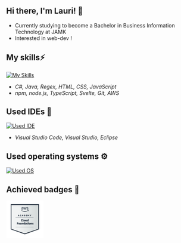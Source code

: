 ## Hi there, I'm Lauri! 👋

- Currently studying to become a Bachelor in Business Information Technology at JAMK
- Interested in web-dev !

## My skills⚡

[![My Skills](https://skillicons.dev/icons?i=cs,java,regex,html,css,js,npm,nodejs,ts,svelte,git,aws&perline=6)](https://skillicons.dev)<br>

- _C#, Java, Regex, HTML, CSS, JavaScript_
- _npm, node.js, TypeScript, Svelte, Git, AWS_

## Used IDEs 🔧

[![Used IDE](https://skillicons.dev/icons?i=vscode,visualstudio,eclipse)](https://skillicons.dev)<br>

- _Visual Studio Code, Visual Studio, Eclipse_

## Used operating systems ⚙️

[![Used OS](https://skillicons.dev/icons?i=windows,linux)](https://skillicons.dev)

## Achieved badges 🏅

<img src="aws-academy-graduate-aws-academy-cloud-foundations.png" alt="AWS Academy Cloud Foundations badge" width="100"/>

<!--
**laanhema/laanhema** is a ✨ _special_ ✨ repository because its `README.md` (this file) appears on your GitHub profile.

Here are some ideas to get you started:

- 🔭 I’m currently working on ...
- 🌱 I’m currently learning ...
- 👯 I’m looking to collaborate on ...
- 🤔 I’m looking for help with ...
- 💬 Ask me about ...
- 📫 How to reach me: ...
- 😄 Pronouns: ...
- ⚡ Fun fact: ...
-->

